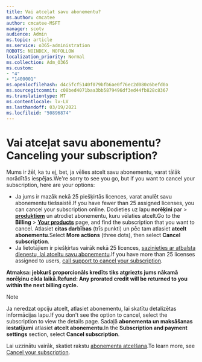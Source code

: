 ```yaml
---
title: Vai atceļat savu abonementu?
ms.author: cmcatee
author: cmcatee-MSFT
manager: scotv
audience: Admin
ms.topic: article
ms.service: o365-administration
ROBOTS: NOINDEX, NOFOLLOW
localization_priority: Normal
ms.collection: Adm_O365
ms.custom:
- "4"
- "1400001"
ms.openlocfilehash: d4c5fcf5140f079bfb6ae0f76ec2d080c6befd0a
ms.sourcegitcommit: c08bed4071baa3bb5879496df3ed44fb828c8367
ms.translationtype: MT
ms.contentlocale: lv-LV
ms.lasthandoff: 03/19/2021
ms.locfileid: "50896874"
---
```

# <a name="canceling-your-subscription"></a><span data-ttu-id="cd88a-102">Vai atceļat savu abonementu?</span><span class="sxs-lookup"><span data-stu-id="cd88a-102">Canceling your subscription?</span></span>

<span data-ttu-id="cd88a-103">Mums ir žēl, ka tu ej, bet, ja vēlies atcelt savu abonementu, varat tālāk norādītās iespējas.</span><span class="sxs-lookup"><span data-stu-id="cd88a-103">We're sorry to see you go, but if you want to cancel your subscription, here are your options:</span></span>
  
- <span data-ttu-id="cd88a-104">Ja jums ir mazāk nekā 25 piešķirtās licences, varat anulēt savu abonementu tiešsaistē.</span><span class="sxs-lookup"><span data-stu-id="cd88a-104">If you have fewer than 25 assigned licenses, you can cancel your subscription online.</span></span> <span data-ttu-id="cd88a-105">Dodieties uz lapu **norēķini** par \> **[produktiem](https://go.microsoft.com/fwlink/p/?linkid=842054)** un atrodiet abonementu, kuru vēlaties atcelt.</span><span class="sxs-lookup"><span data-stu-id="cd88a-105">Go to the **Billing** \> **[Your products](https://go.microsoft.com/fwlink/p/?linkid=842054)** page, and find the subscription that you want to cancel.</span></span> <span data-ttu-id="cd88a-106">Atlasiet **citas darbības** (trīs punkti) un pēc tam atlasiet **atcelt abonementu**.</span><span class="sxs-lookup"><span data-stu-id="cd88a-106">Select **More actions** (three dots), then select **Cancel subscription**.</span></span>
- <span data-ttu-id="cd88a-107">Ja lietotājiem ir piešķirtas vairāk nekā 25 licences, [sazinieties ar atbalsta dienestu, lai atceltu savu abonementu](https://docs.microsoft.com/microsoft-365/admin/contact-support-for-business-products?view=o365-worldwide).</span><span class="sxs-lookup"><span data-stu-id="cd88a-107">If you have more than 25 licenses assigned to users, [call support to cancel your subscription](https://docs.microsoft.com/microsoft-365/admin/contact-support-for-business-products?view=o365-worldwide).</span></span>
  
<span data-ttu-id="cd88a-108">**Atmaksa: jebkurš proporcionāls kredīts tiks atgriezts jums nākamā norēķinu cikla laikā.**</span><span class="sxs-lookup"><span data-stu-id="cd88a-108">**Refund: Any prorated credit will be returned to you within the next billing cycle.**</span></span>

> [!NOTE]
> <span data-ttu-id="cd88a-109">Ja neredzat opciju atcelt, atlasiet abonementu, lai skatītu detalizētas informācijas lapu.</span><span class="sxs-lookup"><span data-stu-id="cd88a-109">If you don't see the option to cancel, select the subscription to view the details page.</span></span> <span data-ttu-id="cd88a-110">Sadaļā **abonementa un maksāšanas iestatījumi** atlasiet **atcelt abonementu**.</span><span class="sxs-lookup"><span data-stu-id="cd88a-110">In the **Subscription and payment settings** section, select **Cancel subscription**.</span></span>

<span data-ttu-id="cd88a-111">Lai uzzinātu vairāk, skatiet rakstu [abonementa atcelšana](https://docs.microsoft.com/microsoft-365/commerce/subscriptions/cancel-your-subscription).</span><span class="sxs-lookup"><span data-stu-id="cd88a-111">To learn more, see [Cancel your subscription](https://docs.microsoft.com/microsoft-365/commerce/subscriptions/cancel-your-subscription).</span></span>

